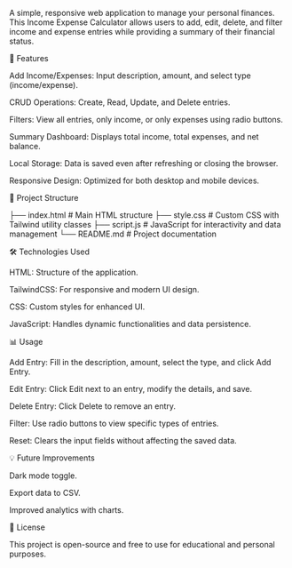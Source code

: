A simple, responsive web application to manage your personal finances. This Income Expense Calculator allows users to add, edit, delete, and filter income and expense entries while providing a summary of their financial status.

🚀 Features

Add Income/Expenses: Input description, amount, and select type (income/expense).

CRUD Operations: Create, Read, Update, and Delete entries.

Filters: View all entries, only income, or only expenses using radio buttons.

Summary Dashboard: Displays total income, total expenses, and net balance.

Local Storage: Data is saved even after refreshing or closing the browser.

Responsive Design: Optimized for both desktop and mobile devices.

📁 Project Structure

├── index.html       # Main HTML structure
├── style.css        # Custom CSS with Tailwind utility classes
├── script.js        # JavaScript for interactivity and data management
└── README.md        # Project documentation

🛠️ Technologies Used

HTML: Structure of the application.

TailwindCSS: For responsive and modern UI design.

CSS: Custom styles for enhanced UI.

JavaScript: Handles dynamic functionalities and data persistence.

📊 Usage

Add Entry: Fill in the description, amount, select the type, and click Add Entry.

Edit Entry: Click Edit next to an entry, modify the details, and save.

Delete Entry: Click Delete to remove an entry.

Filter: Use radio buttons to view specific types of entries.

Reset: Clears the input fields without affecting the saved data.

💡 Future Improvements

Dark mode toggle.

Export data to CSV.

Improved analytics with charts.

📃 License

This project is open-source and free to use for educational and personal purposes.

